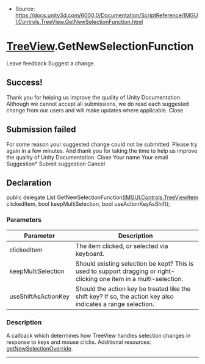 * Source: https://docs.unity3d.com/6000.0/Documentation/ScriptReference/IMGUI.Controls.TreeView.GetNewSelectionFunction.html

#  [TreeView](https://docs.unity3d.com/6000.0/Documentation/ScriptReference/IMGUI.Controls.TreeView.html).GetNewSelectionFunction
Leave feedback
Suggest a change
## Success!
Thank you for helping us improve the quality of Unity Documentation. Although we cannot accept all submissions, we do read each suggested change from our users and will make updates where applicable.
Close
## Submission failed
For some reason your suggested change could not be submitted. Please <a>try again</a> in a few minutes. And thank you for taking the time to help us improve the quality of Unity Documentation.
Close
Your name Your email Suggestion* Submit suggestion
Cancel
## Declaration
public delegate List<int> GetNewSelectionFunction([IMGUI.Controls.TreeViewItem](https://docs.unity3d.com/6000.0/Documentation/ScriptReference/IMGUI.Controls.TreeViewItem.html) clickedItem, bool keepMultiSelection, bool useActionKeyAsShift); 
### Parameters
Parameter | Description  
---|---  
clickedItem | The item clicked, or selected via keyboard.  
keepMultiSelection | Should existing selection be kept? This is used to support dragging or right-clicking one item in a multi-selection.  
useShiftAsActionKey | Should the action key be treated like the shift key? If so, the action key also indicates a range selection.  
### Description
A callback which determines how TreeView handles selection changes in response to keys and mouse clicks.
Additional resources: [getNewSelectionOverride](https://docs.unity3d.com/6000.0/Documentation/ScriptReference/IMGUI.Controls.TreeView-getNewSelectionOverride.html).
* * *
